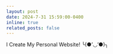 ```yaml
---
layout: post
date: 2024-7-31 15:59:00-0400
inline: true
related_posts: false
---
```


I Create My Personal Website! ╰(●’◡’●)╮
